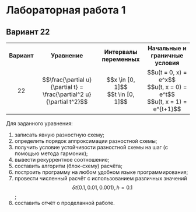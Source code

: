 # Лабораторная работа 1
## Вариант 22

<style>
th, td {
	text-align: center;
	vertical-align: middle;
}
</style>
<table style="width:100%">
    <tr>
        <th>Вариант</th>
        <th>Уравнение</th>
        <th>Интервалы переменных</th>
        <th>Начальные и граничные условия</th>
    </tr>
    <tr>
        <td>22</td>
        <td>$$\frac{\partial u}{\partial t} = \frac{\partial^2 u}{\partial t^2}$$</td>
		<td>$$x \in [0, 1]$$ <br> $$t \in [0, 1]$$</td>
		<td>$$u(t = 0, x) = e^x$$ <br> $$u(t, x = 0) = e^t$$ <br> $$u(t, x = 1) = e^{t+1}$$</td>
    </tr>
</table>

Для заданного уравнения:
1. записать явную разностную схему;
2. определить порядок аппроксимации разностной схемы;
3. получить условие устойчивости разностной схемы на шаг (с помощью метода гармоник);
4. вывести рекуррентное соотношение;
5. составить алгоритм (блок-схему) расчёта;
6. построить программу на любом удобном языке программирования;
7. провести численный расчёт с использованием различных значений $$\delta t (0.1, 0.01, 0.001), h = 0.1$$;
8. составить отчёт о проделанной работе.
